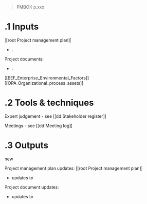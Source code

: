 > PMBOK p.xxx
# .1 Inputs

[[root Project management plan]]
* .

Project documents:
* .


[[EEF_Enterprise_Environmental_Factors]]
[[OPA_Organizational_process_assets]]

# .2 Tools & techniques
Expert judgement - see [[dd Stakeholder register]]

Meetings - see [[dd Meeting log]]

# .3 Outputs
new 

Project management plan updates: [[root Project management plan]]
* updates to 

Project document updates:
* updates to 
